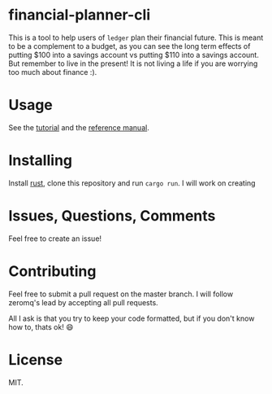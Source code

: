 # financial-planner-cli
This is a tool to help users of `ledger` plan their financial future.
This is meant to be a complement to a budget, as you can see the long term effects of putting $100 into a savings account vs
putting $110 into a savings account. But remember to live in the present! It is not living a life if you are worrying too much
about finance :).

# Usage
See the [tutorial](docs/tutorial.md) and the [reference manual](docs/reference_manual.md).

# Installing
Install [rust](https://www.rust-lang.org/en-US/install.html), clone this repository and run `cargo run`.
I will work on creating 

# Issues, Questions, Comments
Feel free to create an issue! 

# Contributing
Feel free to submit a pull request on the master branch. I will follow zeromq's lead by accepting all pull requests.

All I ask is that you try to keep your code formatted, but if you don't know how to, thats
ok! :smile:

# License
MIT.
